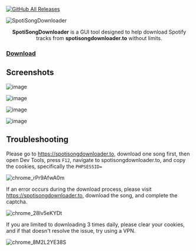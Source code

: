 [![GitHub All Releases](https://img.shields.io/github/downloads/afkarxyz/SpotiSongDownloader/total?style=for-the-badge)](https://github.com/afkarxyz/SpotiSongDownloader/releases)

![SpotiSongDownloader](https://github.com/user-attachments/assets/3c17df36-86d0-490b-b32d-d57ac691f48e)

<div align="center">
<b>SpotiSongDownloader</b> is a GUI tool designed to help download Spotify tracks from <b>spotisongdownloader.to</b> without limits.
</div>

### [Download](https://github.com/afkarxyz/SpotiSongDownloader/releases/download/v4.6/SpotiSongDownloader.exe)

## Screenshots

![image](https://github.com/user-attachments/assets/9c3686de-00c6-4c19-b8f3-6d4aa357edec)

![image](https://github.com/user-attachments/assets/29b4ac81-932b-407d-940d-00d6b79976fa)

![image](https://github.com/user-attachments/assets/29b4ac81-932b-407d-940d-00d6b79976fa)

![image](https://github.com/user-attachments/assets/e7c96cdd-2637-46b1-a68f-d82ec4027d09)

## Troubleshooting

Please go to https://spotisongdownloader.to, download one song first, then open Dev Tools, press `F12`, navigate to spotisongdownloader.to, and copy the cookies, specifically the `PHPSESSID=`

![chrome_rPr9AfwA0m](https://github.com/user-attachments/assets/881afac9-34b8-446c-bcd7-24970cf0c290)

If an error occurs during the download process, please visit https://spotisongdownloader.to, download the song, and complete the captcha.

![chrome_28lv5eKYDt](https://github.com/user-attachments/assets/95946dd4-4af7-4f0e-bc18-ebb3d9289618)

If you are limited to downloading 3 times daily, please clear your cookies, and if that doesn't resolve the issue, try using a VPN.

![chrome_8M2L2YE38S](https://github.com/user-attachments/assets/68303d1a-02a4-46ce-8c98-4163b99a875d)
